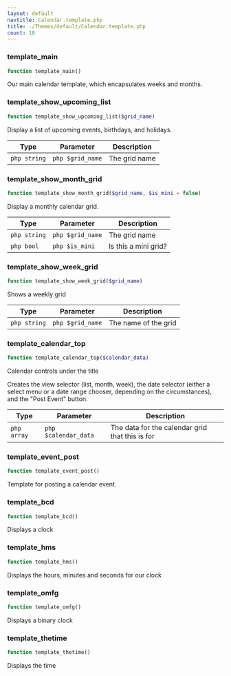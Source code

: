 ```yaml
---
layout: default
navtitle: Calendar.template.php
title: ./Themes/default/Calendar.template.php
count: 10
---
```


### template_main

```php
function template_main()
```
Our main calendar template, which encapsulates weeks and months.



### template_show_upcoming_list

```php
function template_show_upcoming_list($grid_name)
```
Display a list of upcoming events, birthdays, and holidays.



Type|Parameter|Description
---|---|---
```php string```|```php $grid_name```|The grid name

### template_show_month_grid

```php
function template_show_month_grid($grid_name, $is_mini = false)
```
Display a monthly calendar grid.



Type|Parameter|Description
---|---|---
```php string```|```php $grid_name```|The grid name
```php bool```|```php $is_mini```|Is this a mini grid?

### template_show_week_grid

```php
function template_show_week_grid($grid_name)
```
Shows a weekly grid



Type|Parameter|Description
---|---|---
```php string```|```php $grid_name```|The name of the grid

### template_calendar_top

```php
function template_calendar_top($calendar_data)
```
Calendar controls under the title

Creates the view selector (list, month, week), the date selector (either a
select menu or a date range chooser, depending on the circumstances), and the
"Post Event" button.

Type|Parameter|Description
---|---|---
```php array```|```php $calendar_data```|The data for the calendar grid that this is for

### template_event_post

```php
function template_event_post()
```
Template for posting a calendar event.



### template_bcd

```php
function template_bcd()
```
Displays a clock



### template_hms

```php
function template_hms()
```
Displays the hours, minutes and seconds for our clock



### template_omfg

```php
function template_omfg()
```
Displays a binary clock



### template_thetime

```php
function template_thetime()
```
Displays the time



